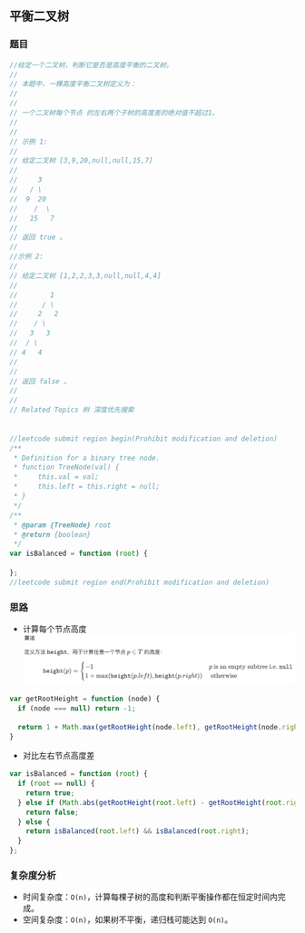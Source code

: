 ## 平衡二叉树

### 题目
```javascript
//给定一个二叉树，判断它是否是高度平衡的二叉树。
//
// 本题中，一棵高度平衡二叉树定义为：
//
//
// 一个二叉树每个节点 的左右两个子树的高度差的绝对值不超过1。
//
//
// 示例 1:
//
// 给定二叉树 [3,9,20,null,null,15,7]
//
//     3
//   / \
//  9  20
//    /  \
//   15   7
//
// 返回 true 。
//
//示例 2:
//
// 给定二叉树 [1,2,2,3,3,null,null,4,4]
//
//        1
//      / \
//     2   2
//    / \
//   3   3
//  / \
// 4   4
//
//
// 返回 false 。
//
//
// Related Topics 树 深度优先搜索


//leetcode submit region begin(Prohibit modification and deletion)
/**
 * Definition for a binary tree node.
 * function TreeNode(val) {
 *     this.val = val;
 *     this.left = this.right = null;
 * }
 */
/**
 * @param {TreeNode} root
 * @return {boolean}
 */
var isBalanced = function (root) {
  
};
//leetcode submit region end(Prohibit modification and deletion)
```

### 思路
- 计算每个节点高度
![节点高度算法](images/节点高度算法.png)
```javascript
var getRootHeight = function (node) {
  if (node === null) return -1;

  return 1 + Math.max(getRootHeight(node.left), getRootHeight(node.right));
}
```

- 对比左右节点高度差
```javascript
var isBalanced = function (root) {
  if (root == null) {
    return true;
  } else if (Math.abs(getRootHeight(root.left) - getRootHeight(root.right)) > 1) {
    return false;
  } else {
    return isBalanced(root.left) && isBalanced(root.right);
  }
};
```

### 复杂度分析

- 时间复杂度：`O(n)`，计算每棵子树的高度和判断平衡操作都在恒定时间内完成。
- 空间复杂度：`O(n)`，如果树不平衡，递归栈可能达到 `O(n)`。
